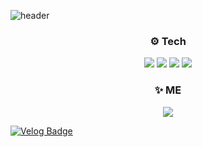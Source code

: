 ![header](https://capsule-render.vercel.app/api?type=slice&text=JiWoongIm&color=f7efe9&fontColor=000000)

<h3 align="center">⚙ Tech</h3>

<p align="center">
  <img src="https://img.shields.io/badge/JavaScript-F7DF1E?style=flat-square&logo=JavaScript&logoColor=black"/></a>
  <img src="https://img.shields.io/badge/React-61DAFB?style=flat-square&logo=React&logoColor=black"/></a>
  <img src="https://img.shields.io/badge/HTML5-E34F26?style=flat-square&logo=HTML5&logoColor=white"/></a>
  <img src="https://img.shields.io/badge/CSS3-1572B6?style=flat-square&logo=CSS3&logoColor=white"/></a>
</p>

<h3 align="center">✨ ME</h3>

<p align="center">
  <a href="https://velog.io/@code-bebop" target="_blank">
    <img src="https://img.shields.io/badge/Tech_Blog-20c997?style=flat-square&logo=Vimeo&logoColor=white&link=https://velog.io/@code-bebop"/>
  </a>
</p>

[![Velog Badge](http://img.shields.io/badge/Tech_Blog-20c997?style=flat-square&logo=Vimeo&logoColor=white&link=https://velog.io/@code-bebop)](https://velog.io/@code-bebop)
